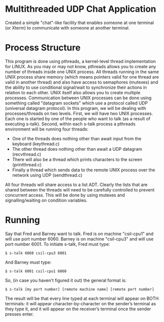 # Multithreaded UDP Chat Application
Created a simple "chat"-like facility that enables someone at one terminal (or Xterm) to communicate with someone at another terminal.


# Process Structure
This program is done using pthreads, a kernel-level thread implementation for LINUX. As you may or may not know, pthreads allows you to create any number of threads inside one UNIX process. All threads running in the same UNIX process share memory (which means pointers valid for one thread are valid in another thread) and also have access to semaphores (mutexes) and the ability to use conditional signal/wait to synchronize their actions in relation to each other. UNIX itself also allows you to create multiple processes. Communication between UNIX processes can be done using something called "datagram sockets" which use a protocol called UDP (universal datagram protocol).
In this program, we will be dealing with processes/threads on two levels. First, we will have two UNIX processes. Each one is started by one of the people who want to talk (as a result of executing s-talk). Second, within each s-talk process a pthreads environment will be running four threads:

- One of the threads does nothing other than await input from the keyboard (keythread.c)
- The other thread does nothing other than await a UDP datagram (recvthread.c)
- There will also be a thread which prints characters to the screen (printthread.c)
- Finally a thread which sends data to the remote UNIX process over the network using UDP (sendthread.c)

All four threads will share access to a list ADT. Clearly the lists that are shared between the threads will need to be carefully controlled to prevent concurrent access. This will be done by using mutexes and signalling/waiting on condition variables.

# Running

Say that Fred and Barney want to talk. Fred is on machine "csil-cpu1" and will use port number 6060. Barney is on machine "csil-cpu3" and will use port number 6001. To initiate s-talk, Fred must type:

```shell
$ s-talk 6060 csil-cpu3 6001
```
And Barney must type:
```shell
$ s-talk 6001 csil-cpu1 6060
```

So, (in case you haven't figured it out) the general format is:
```shell
$ s-talk [my port number] [remote machine name] [remote port number]
```

The result will be that every line typed at each terminal will appear on BOTH terminals: it will appear character-by-character on the sender’s terminal as they type it, and it will appear on the receiver’s terminal once the sender presses enter.

